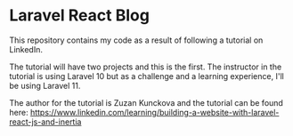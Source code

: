 # Laravel React Blog

This repository contains my code as a result of following a tutorial on LinkedIn.

The tutorial will have two projects and this is the first. The instructor in the tutorial is using Laravel 10 but as a challenge and a learning experience, I'll be using Laravel 11. 

The author for the tutorial is Zuzan Kunckova and the tutorial can be found here:
https://www.linkedin.com/learning/building-a-website-with-laravel-react-js-and-inertia

